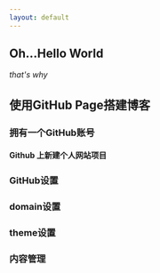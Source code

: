 ```yaml
---
layout: default
---
```


## Oh...Hello World

_that's why_


## 使用GitHub Page搭建博客

### 拥有一个GitHub账号
#### Github 上新建个人网站项目
### GitHub设置

### domain设置

### theme设置

### 内容管理